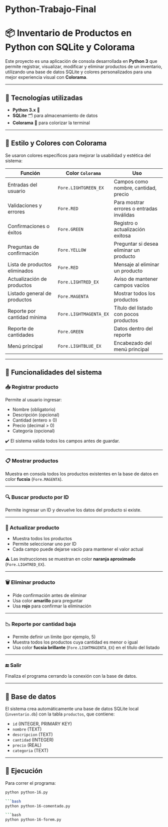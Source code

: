# Python-Trabajo-Final

# 📦 Inventario de Productos en Python con SQLite y Colorama

Este proyecto es una aplicación de consola desarrollada en **Python 3** que permite registrar, visualizar, modificar y eliminar productos de un inventario, utilizando una base de datos SQLite y colores personalizados para una mejor experiencia visual con **Colorama**.

---

## 🧰 Tecnologías utilizadas

- **Python 3.x** 🐍
- **SQLite** 🗂️ para almacenamiento de datos
- **Colorama** 🎨 para colorizar la terminal

---

## 🎨 Estilo y Colores con Colorama

Se usaron colores específicos para mejorar la usabilidad y estética del sistema:

| Función                           | Color `Colorama`             | Uso                                   |
|----------------------------------|------------------------------|----------------------------------------|
| Entradas del usuario             | `Fore.LIGHTGREEN_EX`         | Campos como nombre, cantidad, precio   |
| Validaciones y errores           | `Fore.RED`                   | Para mostrar errores o entradas inválidas |
| Confirmaciones o éxitos          | `Fore.GREEN`                 | Registro o actualización exitosa       |
| Preguntas de confirmación        | `Fore.YELLOW`                | Preguntar si desea eliminar un producto |
| Lista de productos eliminados    | `Fore.RED`                   | Mensaje al eliminar un producto        |
| Actualización de productos       | `Fore.LIGHTRED_EX`           | Aviso de mantener campos vacíos        |
| Listado general de productos     | `Fore.MAGENTA`               | Mostrar todos los productos            |
| Reporte por cantidad mínima      | `Fore.LIGHTMAGENTA_EX`       | Título del listado con pocos productos |
| Reporte de cantidades            | `Fore.GREEN`                 | Datos dentro del reporte               |
| Menú principal                   | `Fore.LIGHTBLUE_EX`          | Encabezado del menú principal          |

---

## 🔧 Funcionalidades del sistema

### 📥 Registrar producto
Permite al usuario ingresar:
- Nombre (obligatorio)
- Descripción (opcional)
- Cantidad (entero ≥ 0)
- Precio (decimal > 0)
- Categoría (opcional)

✔️ El sistema valida todos los campos antes de guardar.

---

### 📋 Mostrar productos
Muestra en consola todos los productos existentes en la base de datos en color **fucsia** (`Fore.MAGENTA`).

---

### 🔍 Buscar producto por ID
Permite ingresar un ID y devuelve los datos del producto si existe.

---

### 📝 Actualizar producto
- Muestra todos los productos
- Permite seleccionar uno por ID
- Cada campo puede dejarse vacío para mantener el valor actual

⚠️ Las instrucciones se muestran en color **naranja aproximado** (`Fore.LIGHTRED_EX`).

---

### 🗑️ Eliminar producto
- Pide confirmación antes de eliminar
- Usa color **amarillo** para preguntar
- Usa **rojo** para confirmar la eliminación

---

### 📉 Reporte por cantidad baja
- Permite definir un límite (por ejemplo, 5)
- Muestra todos los productos cuya cantidad es menor o igual
- Usa color **fucsia brillante** (`Fore.LIGHTMAGENTA_EX`) en el título del listado

---

### 🔚 Salir
Finaliza el programa cerrando la conexión con la base de datos.

---

## 💽 Base de datos

El sistema crea automáticamente una base de datos SQLite local (`inventario.db`) con la tabla `productos`, que contiene:

- `id` (INTEGER, PRIMARY KEY)
- `nombre` (TEXT)
- `descripcion` (TEXT)
- `cantidad` (INTEGER)
- `precio` (REAL)
- `categoria` (TEXT)

---

## 🚀 Ejecución

Para correr el programa:

```bash
python python-16.py

```bash
python python-16-comentado.py

```bash
python python-16-forem.py
